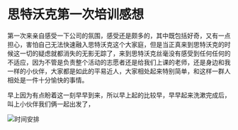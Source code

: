 # 思特沃克第一次培训感想

​	第一次来亲自感受一下公司的氛围，感受还是颇多的，其中既包括好奇，又有一点担心，害怕自己无法快速融入思特沃克这个大家庭，但是当正真来到思特沃克的时候这一切的疑虑就都消失的无影无踪了，来到思特沃克丝毫没有感受到任何任何的不适应，因为不管是负责整个活动的志愿者还是给我们上课的老师，还是身边和我一样的小伙伴，大家都是如此的平易近人，大家相处起来特别简单，和这样一群人相处是一件十分愉快的事情。

​	早上因为有点盼着这一刻早早到来，所以早上起的比较早，早早起来洗漱完成后，叫上小伙伴我们俩一起出发了，

![时间安排](D:\思特沃克\第一次培训\时间安排.jpg)

